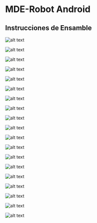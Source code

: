 # MDE-Robot Android

## Instrucciones de Ensamble

![alt text](https://lh3.googleusercontent.com/Md-1Q7nLpLN9YfdPc73BpixDDMn72UstKF29l-pWwTCtE25R9bGu5nHOMKj9cmTkPtp7zjFo4JkPFgDnfXfZmee53eeaZiZDNoT9l8BBD3hd0UQAK_gjelwE_87Hbfx_bv7o4kdEYSJ8wHZUmhK7s9kg6L3dhqL0QWy1MJLtykAUd3o8Mq8wiAd36HRJ9VyM9wXH5vXyuRlFtei_iczKRO3cnq6sPVUWKfE-7s7R3ylQJNMpzyb-09aGDZKZ14FdSUzYygovQowBRmceZ5XJE8y4jEoEIUGaxc9iV0LttAlc-ZLKjQp-NMWyWC02ZWGTtd6glOfBJzaetWE2i4yCJmUTOxTosvjzl5FsdZerwjYP8iQPdP8li2pyFjDHXcbRtEGBqsdndO8Kh5sBkPaaDd9E_32ojLQPlPYOTDsqQ3NkQhFIYV1C0tucW8eZwUC3OI-0cpvu9LEFNavMMx7LToVtV76inOvopDegvvcktLM9WLYkHfqepVIp-ysfzqRATVF6UZG28MYS7Yi_FlgMqcFUNbXkkZ86PdyjCaC8fe_fFgQol78l8AG_zSlGknHuYBQzWZCKGU3z05RCd05WpKCcjOzVNYMfdoTFOKsdXLPAUwLB8t9D58RsvK8o5KT4cpHrZjMfboyLpSz6zLtYqIPeJ-DvIraOvjO06wAIbA=w1433-h805-no)

![alt text](https://lh3.googleusercontent.com/Y4ofv7Lbt4JDPgL6xDfChZsr9Lyz0jAQdYA7z67-w9V2vf_ym6oasMYHzkBD_-Olo0YVDUI4QuZXtmEdztZGmK0GUpoZC_1PKXGYRZXLQ_eZMhIki1NxD3RMkwH6LXegR9aCN2iA9gEmqDFlEBIzScz4XcwbVtg7-FIUi9DjhQf8wiYVhdOADYcKaE-92tOpOdJ4fZeT8AUOb__l5rWKH01tZExgzWtq08zeCU6tKlzPOenfwTFBKzF1YsnuNYDYMGXQyjti2CoZd3oWYCfCwNhohlkvo0s84U_3F4QqCvtMFICWLO9dX08IspCJFLSTnHvYQycXbeHG0AnQF1lQ6-l3z9ISbDaU8ioOfeRZnMkqOCmx4OE6AZwbbWX5chdTQAVasInDq7yzFHJnD1NT_Dc55DB3t5I9xe4VFC6dC6TzuZE-4ViNQ4ITIo-7Lxa4Se-CZgDXtS_KfOoIZwkuukxGlitvId-GEYMTU2FOh8_H69M2X1h45_IxO6FVgNp0WWTO1IkOidBFZ5zcBNFSYnQ6GuHktUOH4VIG6OIw-f1McK4w42Hm_h3I84tgaDuaytVR8norvoRZ5iwBO9EF2Kk2M8IkhBfM-XzC5RrvlnFxzqMQ1gd1C3tn7YiwYOzpYaLQKZampdgIdAVMGPiKJZYtXUyremr_wbTk2j_EXw=w1433-h805-no)

![alt text](https://lh3.googleusercontent.com/5_NjRTshK30N8Gfep70oWKp6x0EzgdVBOZNgcO202Ve0K81Mgdi5_71nWgoxpRqT1MmM6HJGZbBlqedak2VB5W8dWryV1jfriKSnpJayZ3UKs1baffEoRZ543yn9C4yhnhlri0VZT3MkuiX8PAoaZVLUzeg4uaFA_djGvFgIim-jw7WRILKXx9knVY8fu8v9l5TqjWA8jjm4fl1X7nq3kY1Yl8AfWGQti_jf7nee_7hueXnouj3rd3UrNwhMWHuIoU8eTZ4Msq82hSM19GmkwrUhQqljMdrCEboaMDRRF9KGfaXJlrvHi1VtV9MEO8uTNhf_rbZr_D1kKiokb_MB1SfH9Rfc0zD6wrONGIHE3uvXFPsEXX8DdkGwIk7R0u3h5PM9dK0-y1c47nC6M5Wd2zec6kaB_IHj7c4X2V_nsPax6PB853VK-thOSiWOTpGSgJcQna_ODlcdQnDqAnJmXCAPHraBL7ORs80Ey9hHEHvxrwIA-90IgQQqLiWbsjDS0gXaMbrOmVhTLF3T63IDXRDimohhPejHgIUdc2l9AAPAH14KOrs7GS7Jy-vPJlcs0pe628CefmQLWSkfCUtmXCA_f_4LLsPjTX3kPPlwWMRCqzrnX8PWNkWKW3MgPUfQwb9Dlxcg7ZxSzKoubR6z-S9oYRLuQuGPOQs1dgBIpQ=w1433-h805-no)

![alt text](https://lh3.googleusercontent.com/9ko5k8-hvDCeqlLiU6_3ZgQ5AW8VbuYBfRxVxy-lkGXmjZJqE8YJpoeDaGw2Cv0qiHLh49mi0MUevo63ZKbmXkIlAn09nPKWJKumG3bNeyNvOpQOfyPOpCXfZguWl8Oi1i5c8x8EUmluWeMXKT29rUQlz7ZhAOg7h4bDGfJsmfw_FP8lK1LgAVcPE1y3fzFwu2U1imA0SIeKrOibLzf9-jqLIdf5-c9UW298oEhV8GlwLC-AFsE4tiIPy6hwJQPUBZSMvmmOCwI1qnCQHUs0kYYdhat_iB7drtN9BQjS8OAD8_xPBA9AoQRb6Cu8U0fLQafYEySLV6FTzmQ6KPhxeWNsDxJygR5racOjqKI6CNnaGzM3LYhlimFN7CVWReHVitaZ37o6I2tsWt5XP_YRCwZnXC2y8FWqdX0tbZSBgAnWVFX7jlU6qh2LDdg33FXW7wyXgM8L1uwQa4edkhiWz9-KH55Veomw69DZ02-83j30S2yuKHoK0_UvyV8AcXgokQcrb864Blhm5l20lAgXUg2BtbL_02AdX5vCWMxh9UxtHU8YHsEnaOHxFQLXI1p0gUsqhU2TCUQtWpL-2uzMxI4RjE-0GvY142c4IsndEdJqMuhVGmgbqRxFTYr9rq9VhCCVJp8-4RET_idZcdsy7Uk4Bt_nMEPUhv-HNN7k7g=w1433-h805-no)

![alt text](https://lh3.googleusercontent.com/7iwpOSrR6PtcVEI_F9KHalviE826QfWCOPl0BoegtwGdFk8PLhjLe_ynGivD_zc4eaOl1qbalw0AGCHrUgkvWnLZKPyEvxjrikhxR0vA1hp7vJyHtA07UTsfxHBLRiAPuhJU6bqcqwpal3NCOVseakLkAhYXfA0SwVfYhlnR34k-ZoOP2e0wpZKZXMwZF9fFP0jipsCeQv0n1M8-nO0Nea1THC_msf497nTgAPcXYTMgOGFYHf2eC9M2XZyEDbMVldGorYIXcx7QRi7S8QJCIs8QHHqgu9uXF9DlPQWVeyCW0oIvwa6N9vFPrQptPuZZeCgmGqrZyxxlPIpqIzCBJR6BgiyrCKeUbsRSq5t3_eMPRILjMaxbH7DA_OaH7u8qXS9Tooi_lRnFpcVLVvV0paQQI5MVo8aPJ6qXUgXpTRLxNcfK9py4Vlb2xWO3trphTQyS1La_lNp_cY1wC12gDkj8HoZwABtLaxvBH59NCVK7QS4SqUhNh7uK8TTAncgSn9vMzSJL8PR96deFhfv8p0wWo-vbpSP_nrGOhabDc9oiAPMXetXtUyt6dOhzfg1dLV7yE5HCeznnd_VYq38xX5KMqJ4jZQws6aI58qcWQTZxG58wxs9zbD4UuVs4J8VIIG_R4jTSZ6EgzXDhcUnukFzCxf2k4R3jeH_bfEq5lw=w1433-h805-no)

![alt text](https://lh3.googleusercontent.com/2IqwOnmS86EGrn_E7TEr0gEupN-2Y8o9PYblscmdI-zD2LbDyfmR6xUMiC0xX6j4fXEnSfUjYcoY5zAsdMiPLZ1yVOBaVNg0bH4sjXCsTafzh4uSwIGYlNRZv50Whr18c-w5zD5UU93397mmRt1xtZzG10-SsXK8mahWx-OoFn2MQQoItId0ox-mWd1FC7QvXGMxOJnflaAxsVj-MOIU8SSPOyIifurp_mcJRxkSW1PxdqWyp88CWy8gwL7LGlZO_4RE28uvd0Sm4X4xD8Mrjq2iYfvrJe-qq39O-l79cR19BmL79lcaHWZis360xBjsJPmohf9dbPaA_mhA-KGXv77Df-DrwxjGZv3l8uG8OGYnrqvObQsj0lShvsq0v8KVw3PgjhhoBS-ldVkrOGoqhE4brQvRlpBqET8PlgprG4J5NAQ_LAhLYn_W3-HqTtpeioyNajNB4fm12pxiKj5EgE50klL5YgorQzGaseEwaEOsLHqkR1mo5DPGmCEMR5KynhvknXrMQtvLamJW4qbz-FTxuqi0ppSvwlhPlFSpyOy2FtXIF5GZVvuVcCOj42u03mSR4dlFuKMsTzUf_MAQvYY2M5q-RNhMIz8ttjQ-cB2d24OP6P7vM6FW_hOFNsob94SMkHJpjup68Kn-yVEOxlKNXASr5OSEZ-qFNRAiVA=w1433-h805-no)

![alt text](https://lh3.googleusercontent.com/2BNf4yS0M9PBqRuiB-14Qqv0_VEa3jZBEkqTKXK3ty_cH7ysyHoyAoglLg1xHrRtSPuKg7EbW5un0tmEBwK0-8ORfy19VRDb8xvrJeCnzB3OtOsD8edekIK6NpqedtgAniyQe48R1IZV7Q8EodJpDqrDIH-N0hc6IEVEQ2DF_hTLD-muW_sH66krjbIX1EiMEf4Fr70e9PdkUM4puNr6xJUQBPNdFNoDmwhpdvSxnn6_g-FWPwsCFCPvK6og7LohhaEITuGlj8lhsTe1ra4rp5GqGbRiQhxiza7RRhs8Zql2vwMYFJY_1wMny1D75as3H7OuKXT7wEjvvSagHUpLZyVqlKpvpuGbzgqnsYfe9tEnkvKerKpLwAm6Mlple7WdFuwWyUjQeghRyMOW0LYolUIIl8T5D88bOtGnLFiuNeHINC6tBFqGp3t_LXtrkt0_FuivB92hGB5pek6v3iS83_yGNxtb3-qRTdfVvDDiTO3HQ130Q_7AvVwlyLMOEYTPenvvYjG7zKBqwiZTImH1Z4iKuR18xZEGUrrukfU7WSKIi5gL6DtiXzHtLwZS0Yh5rNCwJ9FdWseCdcgZVGwTpPPkA1Bf11iGlXZoCFLAe1yEFCRGqC9aXEVQcuf-yNLkJhEQWTq5mVe1mVggQEvoZWK9IAzEYQEyVxh-GIWt8w=w1433-h805-no)

![alt text](https://lh3.googleusercontent.com/Rd8-UWuuzmL1mh7HB6VxFV3hJmVQDgueo9j3ub1kOKww2e0Z8_JyeNkGnrm8GiS3Mr9cyETBRZrpxApGa2XLT6d5MhWwpMdwOY7KDUfqIjj1FZoThPvA4p3sAS1Gn36yRgX8qWate8SrBsBzxuqTMoQfY2EfZxOCQlTfzZQ4R7jjFgIf6-1EIoNmjhILsW2-45DsZxB7wKNkuLIFEIXq36rmhnjMw2WVtE6nqqKoiBtnAQ2rnR1ltrDaBIPJcs62sW_aHc12YlOn2cEFHOs73C7ojG3ZFJu4a3RBI59r8qRcDs9YPx63Ldvea8AD0fOxh9KbLenVdRc9W4N51DRI1PoLKc37mxgVRFwOwfmHWnqvuzTn4N4IVFuKIFg8PgoUB34p3ECeMoo2UZIn0nGsTv7L1ubnYSaGixb4Dnou3UOW2jQzlkmIO86Y_7mxLZf_QGDtKzHwNUMkl8vzKwjpYS4liKW7mJpJWcC57B2XyDJhkkE2Otw73jg34sZ9QjYTcll20ompWuTnrL8TeJeFZAQCJxGcbWgUCV6wZe6FV2MUGUjCEtatp6bkoHXdp1xzMQaiFW-vF2cs02OdkKfwNim3ET_W3uIa-cJL9c06IrWN9GZHLYEbhslgKnzJOKvkdgS0XcX9j2cS2IeFtuqsaPVCCfenWFpzpl9azcyjYQ=w1433-h805-no)

![alt text](https://lh3.googleusercontent.com/cfjAs1sZuNagSHX36epDJk-yguuS9AJ5vc8UZfPC7iwwKl2ou8qQBc6_BX93B60scD--AoKCoPi2ECDZ0UgdfyeZlvElAzjrH0G_8DFae8qilPxvb_9366tE8RsIjhyhJDgKCZKSSawPO76j-U1U4coIacffINvcokyFGNetp_qOLBCdbGWm9zTfX_e0Inkttr29XX1zZI1GD5THdnzxSwmFPXjurAcieHW3BB8sGzymWipPgIbG0_tKql2Qa_j1yvc82OD_7PrvyO0RZxoI3YkvOvhEYntqy-kxpc58v_FAMS46Ph-MPD65c5OPeMEzsjfO-zqJ0jfV1j7P1UzS5lLvCS9yNNOd3tbcnGuRhmo6BjU6cEMTfCS-1Y-wTtjxU8NYMoO3Fw3Yl0VaeUUOBdEyRNLhl5a15A_IjwJU1gYzWYrSNx3h12ygyyeS3P0cytq8sqCJibPhcmJN5-htqaiHUbWO8vhZ1b-UcL6EphuraNCu1dqEzMRT_PPHSQ9aZGPeujn2CycL34O3jqN0SC7IbJ8uoApLRik3tBpjXSBXjwjmty1vxK9sZCtGOLMKnTAxebGz1q6m-xamBL7QbAtd1sZRtduGNSxom7ZzxKPVZcjNZqRMAGWshWhamRyrpCXXgnIh_JkouiiCso8LF5AUD5_F6XV2LsMb5IsVJQ=w1433-h805-no)

![alt text](https://lh3.googleusercontent.com/HDZ42vT-rjKB4ttysbhwekOf0fpGP1PUUce5tYQl5qmBK1SopEmpLLHxejL0S6SMpV86-2pwrDXSbdSJZ-C-ywYHvinQgzQakegRvrjjcHf9CHZ-Y9MsywEqJKsIYPSLu5-tKJlDzzGjyFXRP5n6extQngoztPt5JITa-WwE6NrA_fEqz65io_JE_jIGYFMlBg2fJgKrSISOdNWD9tekr49RpXICGlHTifVXh8EciUqLBQwUJZEbQIuDQSohg59hliarltDeR-lKFFs1UBZC18gbqgnk74HYhLGMS1O3XFH-rf8YspBnMAok1T4573YE3Zta023Lusaf-vhDwYZC-y5XyKjx34rjji8_5Q2Qs94LFUEdnvC7MLkE47lMTKxNsMKIPBt8zYBuC0VjYLoXjQP0JSMTws8H1vj_n91I3CIeHhKI2VaDClEbG_i4bDdN4YDZmG0gpvAAE0TrfjhI-DUZvJYR9WmkbGxvUKpvA45whuzKMIoJ3NEv_Y2lIwD7x7ebKanbPc6BDFIjzLRN2Ydqdoxi_L5hpr2D7_4OQPtQepJQXwxLo54HEOcUkH369sFbRU_WXGmJEorsSZ40UriD859NM4KOY7SqMeSGHmMDGqYgdXW9ez0Mb_Oj_AjZ44GbFaGslASngeaDtNYrd7gsXhdOBb9W_Z8RXW6TrQ=w1433-h805-no)

![alt text](https://lh3.googleusercontent.com/HKneXeMNy8spUMijL5EUfXMyAbgShiUu2bBglnDrSPCYM4-3tMMIV2NwSSasduuLq9RrzL21grQCqp2CbA8p5gdAj43BnP6pPkn9ny4_sM7KwwRuwsksbeFB6BSIViIWUcOcakxX6TJrGqjkdokzwzCodDT54tShPCW-7u9CxJVBwCE1aGWM7s6LGsXvnfzU0vLHPebpQ6yKGPJEMD56a3Uu6gYGudjRKmdH1ze0GOFKcoGbMriT4xxb1R6xWSP-H4oqK6c2l88oYOyoOPCK4xAGHx3HCvnB6pqmGlLJCAVhg-X15FrbuT1YJ-2NhD8Iuz6v5uS27OL-PlmvDjHViIiOc9QjFgp2JwZ495jc9h29PvIrJt40JRmY6XShfcvO2OGeFAjL8I0TL5kfPy7XdLygE2dQ3vFsZmVs1eIUlSlKPM4zTfYC7XtwkGSbl52uiHyMlcXvvoOzb-CsSKKPuZnLsIko-MjXwIGaGpkaNRutyaC_ynOCHi1IagGHzKSCRLxinAaQdz7T5HvXauf1p0Mism2aurgtj5JUjX-Jra-FyLWjGOpvIpGhnPAXeDMnv4pJZax6FHAh-znPUZ5QvabcfFf-_5vicyGY0Wvbc4ffnwWvQkm4HfdktvX5OGeaOWuUoj2m9MmLXUhtdzqUMYcq5XeAVHnBV--fA4_ajA=w1433-h805-no)

![alt text](https://lh3.googleusercontent.com/g_FcILe8uvy3AmXr3D6W1de3-p_RwSfqOhpYBGf34dOCMvdzM7e8zgbCyAouiC7pt21CqAky0BZ2kw1iUUd5Si31UPEyaH-3zB2jXgjXVUjcKJnVOUVikS-YP13K8xlOOoKw5JlP9aXjxC6MX-UqvgCXJAT8AZZ42YBIRa8xVDng8JVbsXsN8LdwQbVkfNrSz0fkBFxrQWtOu0-FZ_vtkgqvY2usoZh5F_eZNX1_dPMAxmkZGoGtyPLT-AXOIpnJ_bMu6uEF1feuCYAObe_aeXNfT17dy6ez9D4XXf1L9ANtrZqPiz_0m0_I0ybQoOW27WLynZ41CSbNvH_aVlUPCvCQ8-X-wOGO_Aa7TsDagDj5P0CmCRejiompzg48ES1mjoeLXA631Nz0LHGypFvUYXjLHEToTRq901RU-VzJ4UR-do5esvthohmbi0Wz4KCu4Hpxw854Q5y3AuX_jRDo0hbLvx3oCRp0HeXZCHzw2xwQbfV1lFfFB032sSkfuQi6IE50b2tccL58cTBqfo4gUMXjb63rb8zbz1ZNcvXwD5nyswG_DEoEaAc290wAbA2y5sjA-W1CQLX1ZpNnkC2fg62F_lWyA-bMxuDJWOgDfJzH6zBdafTFhPaAo54uxqNkNABMBKUjl3ETNmNiRHXM2S1hy0Wt6M4feGRM-hNKkA=w1433-h805-no)

![alt text](https://lh3.googleusercontent.com/6lSkHqQIgyeHa7LOfm6HwNTfvxhLERFmnx0q1G0NTaMh30bKQtafla_9u9jl-G3_OmodD5jbv3Rxuf2ldeVj3scQSB_fahF9cunTCM4DOPiamMhynP7XHnWYEBI3kyXMAIMKwNAMjXU3W6X0hD2wZ2TvxUiLj0VRG03I6HSlUNVw6-_ffdnE0z0R-jCQKRFKWuAhFv2ZYXxySyXK3dzdTtySn4Zc6gwtmGkbqXbRCx_cl61dClY5n8IMAOJuhGiBzlcZql20u0SWgz0IOVE-iJqgMr76-uX-BkT1xzEhJotWpxT4NjlO8qTa-LmtDiy6u_MlYjzW0ONBhwvajpC08Sr2I0ww3mndRBeXFu0k4lAJBm0_20K82NiRCfbtQO1JFzia8RQ0IAn7mrfdWREPCyQf06gzpObOk1OzpCV742Hx9y6lJHHT7ZLaxVhJccchWPanTm3SmYFA4OJBrFeQ9HmcdGAcMNs0PJrgv_Obk5n-guDAsB1tX55-aAdiU4dWpx6vX-TToitXyg62R7aoxjoTh_sofNdrU0tuxKC-eo_Xtg8UbvsvlGJR7EZIbjfoRTrFWSYCLKtsNOFVeDnH0KwxOBubQEeMZ22CRfwOEWzJJACkg5tXkLvNQvo5d-EbMKAKlgfAm7odlEIGyOFDrXRCDPM1Txv24Ljj1q2x7Q=w1433-h805-no)

![alt text](https://lh3.googleusercontent.com/HghouuolqkPnphwYNX79NpihLYWNHmGD1rcnIkfqVLJaHrCESSyR19wz-xYU1h_XP4i1w69UXagzw_5oRXyYpN6XzYhSF_PgHDAhW4dnHVSpT0FtWgWNAq9jDpBgQLc_SWLGl8AvBBzgmu3-L30AhAPA02d-S6VLRntwug_qME7eQYflav9UGeBDOfPO_uSlXt_4wCrJbCTWBdgQPI2dE9slLtnzwNPWsI-Zs8e7DdD_HmsgHHdycTdzXUZU8PGfoIdSTIRr2GnDxuc5o27XCTtazIlAr7BOY-V5GLwm77dvO_GXr7RKJGPtOOHoqusmKiNJ9yWTUmcBLNhRj3R-OunjdBGYozA_MMMQxjX2RH8SUFFrS2CvdgaIn5GW5hkQ1DWONjjGAHdFDNtVsz1Nf4ygBeXg4n18iuBZTJ2_gdmcKuNwjGZE9-1iAUJMiDNbIuBfRq_Wex5YhOxM_ytJOrffb-myjFPCYkn7Me5dG5gkQfLynuPmgiGkvjvHEtt_XSiBMhidimIS1i0Wt4JlJh8-Z8ABM9mA-mkzm7BEFE3uNEWtZJrsI1Ctyv5raIBIw_Zgai4NVrpT-b8dBRrjSeqZoKAqFrt4_civupJKHl45_ppk_jcCAUcwzwQExkdC1ychSf6EsH97KPG6Cf13TmiNfCNs1xpahwoELOuFnA=w1433-h805-no)

![alt text](https://lh3.googleusercontent.com/nbqV8CK8JRTTx-m9ERtvXYiPl8YB89I6ClxLppuGaeuuQ4NliUt5VKQPJbFphJAF3J2qfAzSH_lSipcnmAjvW5QFXiMBfkdXQDZ5l8TNvAIC2z5Qixb2ZwpsD1iIcwExia0WUrJ2L6t30k3efRR4wJEIylh3t_-tBeYMpdS3Ew490jpepDN21OxOzDPhENjbKw86jdAtvkwzOZDa_t-vUrVsc_zhFZB_IVf53YUYwq1H3YK2Gtji1nKGce5sXUT6lrSVsrdEVtWsiB9h3p8hfCsFwCC5FTgUVRWAxqYVVIQANdHS2Lmf3kXbAgXsaelobjSwKtmmLz7D4tgBUbsTvm8XOxNB1AqZD4t_hIUXBZmb2TZvN3tAZe1cB9wGHBfLCwEFZfodxv7f9QJ1sJQVe33IIFIn81IulhGN3LBUvdQ3yN_CJb-KZNpLAjX0hRxVd4yXGJotJMLe_5U0Bhq9p1_LK2aPgo-1bxcJvuhSdUHE6kd2Us9Y7A57bqRfrl2b2cdsQEjWoHNFQ4fCmJbeJpwfDQ1lC_A5O29f-IFQ54a7vNK9nLYTCm3vrd-wIpRcaTNB5TuelVt0Ua25glbjKtreY81xNEgTG5ITu-hDfaWcUwsZQEq6UCdEa6D2bgNTMUaoFsSsuMZdVERTNg4j7mc1w1UC7T70GByJ1bMZMg=w1433-h805-no)

![alt text](https://lh3.googleusercontent.com/qKNA2w5j2hec-iWAu6vVC9hAtWIOgjxv7cenlIw40zvyIhva1SmPPDKSR0k8CV73n-6UQxvGgdRzdIje6zbHItlDaYK3zkAnHgLMiyXDYolk1_IrlqZkoVKuKpqzwN5m8m-D-YcXhV5XaUDGuWhXeBC4K-XMbFre_8o5fNljItOvsn8zU6Ix90YRBmtvjZrGThIFqcfOxMuwhDwUHdbQWpfrbRRdc_8gR-9IkHsPOXsHGxaYW0UcbhF_BrrrheJ2cAIWUHMUKJHXeoYMDTfQy9lBAsS3gEwbkEEHclgdah_lveHtpxau59Ugliu__K6Hc-HX4yV22I82VScUAqGvt_ndLPYentHk0FISeZJwWkBLiwSeXbCkCh8w1gF4DNsWGL55a-gvHX5lNIrHuvDi6n-d6t4olx3QqObl0tYnBLva7GU2r2D1j3ZYdcm9rICAIFicSc2ruGN-r83sUNMdXPNgcyVFIiduvFfUDZ5RKgDxVHvbeE9Wg35YoULgeeQpLoGzWDqFSncWCq2ff3aq_CrsjKLbses7AlZ8LuEzuVOfLgZ-I7V2lixme0e0LAfCXVEaGFDnp9zLYtZevKuL_oxj0cmjHMfrM3mNNVNoGTMGZYVz2SKAS1GjRsN8BAhScg_bW4V0hWl9QzlWH7AyGVkznsCBqO9OQNoFDwUvoQ=w1433-h805-no)

![alt text](https://lh3.googleusercontent.com/EEFLwp1nk5pyPYlIptXCUjsGAFikRYPLPHI2T2q4agoCZFlsOOPapQdYJ0ArsMjdczUQQ-bdCbAZ8j-B_CGyZuip0Qr1BbpNnyXKaqAbkSe41iEd_MLxkU8TGFrSMKkLoW7BUagahsKB9Oq0b0cmUolpTUmbaXHgFNUvSjP6pdIZex7ibcJKgybXxMZLEvj1zhTFbp2E9Rx1H5J_Vd4XEVNP4_1Xu25Uj42lltrEF6DIhsn-x3CSuHp9bOZYrwlSNqrVE7aNZ_5O4K2xRumByleSMnnY_uG505KQvrLCVel7T6AyylAXHu2AIltXfk9xDPRouZRrdoM9riktao3TRvT1pflLUsk2Y3g7W332nifFrapxgZrBt19P7uxaEiYS_aQdQi5JI_z3EP4OLuWufn1J1sSIjOCsuYjxIdPaTMLUcvrNJ6T1RWzCafNJgSwxmVBXCNutFLfL2rjahOMGYiA6SCU41CilxocKjeySCO__kfx4wVANvdmnAmjP7BZtEZjGS7FaiUbHZm3ih5HFK5NpJf7524J6276JpFGeCKtOiPcAXQB6cHJ7o_MjPYEV47ZrLDbE58lrPizp_cppbTnsPmLxQy6fjw9sxCcsVdVXZBkyBuV9diImhVLs8JoVHNzQE2fTZ5dErq6QBaFAsS-qAdFd9mX6D5EEFb49kg=w1433-h805-no)

![alt text](https://lh3.googleusercontent.com/KoXfBVxlbvyfQR47Vtih018hCeNdRUvvnB_-PHgSm-Xwi6rWc2pcE2W8qWgzmWqAi8FddoSWTY7qGEptE9T_gJb_M9jPrWGinR3SdbfmxcMgn1r1xl2uixNsUn9MJJnRkvg--lfD4ys42jJLnk-f_9F49Z82Rj9dFYr5NZARbuHOXfXfIVpNiNN0H2Yo3-ii6hglA7OBD9xGVUl40HH9s5v0-eKXH5vF4P7SQ6QeAKVhpKaoArVQ5YBj_W9nPedqouLlZ_8S9tGllQqOHMOJufWridcE7ZuDIGznpNI-nNFAPArooij4nBPn-xdse8TkTBhkoXNNndVU036qvemsagFdifQ6M7927jEOcN4OzCO9iSPPUGvQilEGMglYfxFz-l7gKC_nlj_UskKRrrerD1qLZ916l-g-ZJfl_wdTg44J9G3wI6IX09aqHHxGaDvvLCAyxUltqtC1pOi2aaWemoGwlqbSI9Fc-eVv_gBgTnZvUxOrLZEi322Dc8xQ6riCknFt3y0VG1_In75xd4i_K0BXfIkNrK1X5UtNuJLNTG5wWJ6q--pHdxbcKZXdpjzwuZkqKz8FQDGXOfP4QetrJwgHUVUQ74xSAByXkQZ1BDJQ8jHVrNXxSleEWr4y2FryQt0h6w4h4O9rgWSkNVQVqgAEGuo-1FXwTbK7RxkPVg=w1433-h805-no)

![alt text](https://lh3.googleusercontent.com/-MAcE_epY6d1r-4c2FP-VepQ6Gj6CQztk5gaaoNrif6PYVzf9nvQpcerlIMN4O81pCHqa_Ou9kJXYdS1m5M8b-oXKH1ArcI6iBcXr2WdEMc4fuUFtUrW4_H3G8lZMuykcD4k5XjisjYj7QIj03iQPkGFojdlQ_hPjPshvl9cksn78k7QDROGKawtk_aMFVKNsR9Q8NUYVcAD6K2WLeYB8161O4WOqrOD3nJNtkMVA6GxDbwE6ZN_VHfEH4WGLtzWm6ZB-8KZGxK5zF1_7OTJMkPCOydN_CjM-i65rb1oCMv_JlUmpkhO-axtKCAcVSBxAbudoeLXANObQL3qaXUSMmf2ZDiVAx52GhB2Of-__i4PDodGDQu4vJ_70RzrnKgQj0TDslQEy5W70Y8ijL_hNRkrgHyluPNDmawiM843aLesgd8QnumVP-Xw4fQjJcQdOf3UL9JZ7wPBX6PQFIhEsT9vq__iv03LEXtqA21_GJVqo-aZ4a9lKtBApsivuM2UOcAYtwSheIW_mGMXL-eYhWGfaO_i3BXqxbb4Eh5CgXeZ_KDxZ39qYH1gyRrS_EkjcnFn-ZQbY1xX0OC3YIH7TgNdiALG-W4izgCgVVWo5f65tnKD4QsXdY4jZgkfMX-5dVmPAyOJF4ulLX5rmyKXD55mmOKWsXUAuPySqP-nkg=w1433-h805-no)
